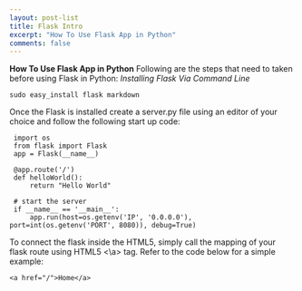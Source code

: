 ```yaml
---
layout: post-list
title: Flask Intro
excerpt: "How To Use Flask App in Python"
comments: false
---
```


**How To Use Flask App in Python**
Following are the steps that need to taken before using Flask in Python: 
*Installing Flask Via Command Line* 

    sudo easy_install flask markdown

Once the Flask is installed create a server.py file using an editor of your choice and follow the following start up code:

     import os
     from flask import Flask
     app = Flask(__name__)
    
     @app.route('/')
     def helloWorld():
         return "Hello World"
    
     # start the server
     if __name__ == '__main__':
         app.run(host=os.getenv('IP', '0.0.0.0'), port=int(os.getenv('PORT', 8080)), debug=True)

 To connect the flask inside the HTML5, simply call the mapping of your flask route using HTML5 <\a> tag. Refer to the code below for a simple example:
 

    <a href="/">Home</a>